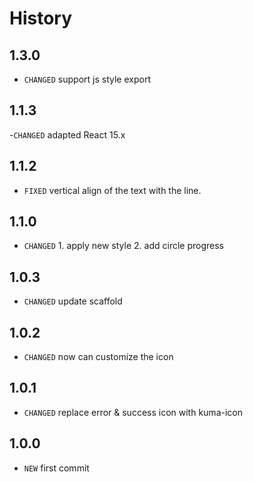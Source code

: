 # History

## 1.3.0
- `CHANGED` support js style export

## 1.1.3
-`CHANGED` adapted React 15.x

## 1.1.2
- `FIXED` vertical align of the text with the line. 

## 1.1.0
- `CHANGED` 1. apply new style 2. add circle progress

## 1.0.3
- `CHANGED` update scaffold

## 1.0.2
- `CHANGED` now can customize the icon

## 1.0.1
- `CHANGED` replace error & success icon with kuma-icon

## 1.0.0
- `NEW` first commit



